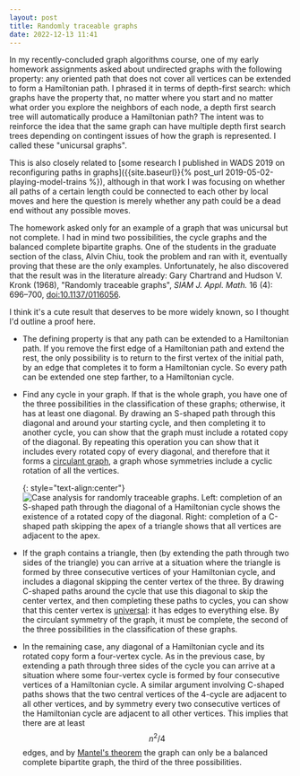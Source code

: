 ```yaml
---
layout: post
title: Randomly traceable graphs
date: 2022-12-13 11:41
---
```

In my recently-concluded graph algorithms course, one of my early homework assignments asked about undirected graphs with the following property: any oriented path that does not cover all vertices can be extended to form a Hamiltonian path. I phrased it in terms of depth-first search: which graphs have the property that, no matter where you start and no matter what order you explore the neighbors of each node, a depth first search tree will automatically produce a Hamiltonian path? The intent was to reinforce the idea that the same graph can have multiple depth first search trees depending on contingent issues of how the graph is represented. I called these "unicursal graphs".

This is also closely related to [some research I published in WADS 2019 on reconfiguring paths in graphs]({{site.baseurl}}{% post_url 2019-05-02-playing-model-trains %}), although in that work I was focusing on whether all paths of a certain length could be connected to each other by local moves and here the question is merely whether any path could be a dead end without any possible moves.

The homework asked only for an example of a graph that was unicursal but not complete. I had in mind two possibilities, the cycle graphs and the balanced complete bipartite graphs. One of the students in the graduate section of the class, Alvin Chiu, took the problem and ran with it, eventually proving that these are the only examples. Unfortunately, he also discovered that the result was in the literature already: Gary Chartrand and Hudson V. Kronk (1968), "Randomly traceable graphs", _SIAM J. Appl. Math._ 16 (4): 696–700, [doi:10.1137/0116056](https://doi.org/10.1137/0116056).

I think it's a cute result that deserves to be more widely known, so I thought I'd outline a proof here.

* The defining property is that any path can be extended to a Hamiltonian path. If you remove the first edge of a Hamiltonian path and extend the rest, the only possibility is to return to the first vertex of the initial path, by an edge that completes it to form a Hamiltonian cycle. So every path can be extended one step farther, to a Hamiltonian cycle.

* Find any cycle in your graph. If that is the whole graph, you have one of the three possibilities in the classification of these graphs; otherwise, it has at least one diagonal. By drawing an S-shaped path through this diagonal and around your starting cycle, and then completing it to another cycle, you can show that the graph must include a rotated copy of the diagonal. By repeating this operation you can show that it includes every rotated copy of every diagonal, and therefore that it forms a [circulant graph](https://en.wikipedia.org/wiki/Circulant_graph), a graph whose symmetries include a cyclic rotation of all the vertices.

  {: style="text-align:center"}
![Case analysis for randomly traceable graphs. Left: completion of an S-shaped path through the diagonal of a Hamiltonian cycle shows the existence of a rotated copy of the diagonal. Right: completion of a C-shaped path skipping the apex of a triangle shows that all vertices are adjacent to the apex.]({{site.baseurl}}/assets/2022/unicursal-cases.svg)

* If the graph contains a triangle, then (by extending the path through two sides of the triangle) you can arrive at a situation where the triangle is formed by three consecutive vertices of your Hamiltonian cycle, and includes a diagonal skipping the center vertex of the three. By drawing C-shaped paths around the cycle that use this diagonal to skip the center vertex, and then completing these paths to cycles, you can show that this center vertex is [universal](https://en.wikipedia.org/wiki/Universal_vertex): it has edges to everything else. By the circulant symmetry of the graph, it must be complete, the second of the three possibilities in the classification of these graphs.

* In the remaining case, any diagonal of a Hamiltonian cycle and its rotated copy form a four-vertex cycle. As in the previous case, by extending a path through three sides of the cycle you can arrive at a situation where some four-vertex cycle is formed by four consecutive vertices of a Hamiltonian cycle. A similar argument involving C-shaped paths shows that the two central vertices of the 4-cycle are adjacent to all other vertices, and by symmetry every two consecutive vertices of the Hamiltonian cycle are adjacent to all other vertices. This implies that there are at least $$n^2/4$$ edges, and by [Mantel's theorem](https://en.wikipedia.org/wiki/Mantel's_theorem) the graph can only be a balanced complete bipartite graph, the third of the three possibilities.